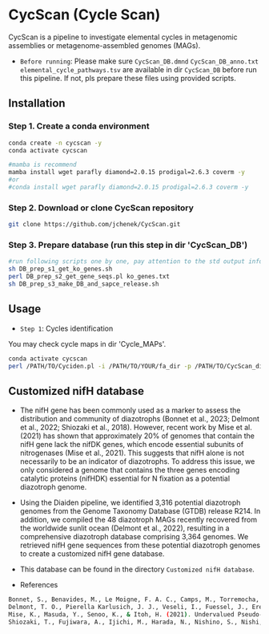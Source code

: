 CycScan (Cycle Scan)
=======

CycScan is a pipeline to investigate elemental cycles in metagenomic assemblies or metagenome-assembled genomes (MAGs).

- `Before running`: Please make sure `CycScan_DB.dmnd` `CycScan_DB_anno.txt` `elemental_cycle_pathways.tsv` are available in dir `CycScan_DB` before run this pipeline. If not, pls prepare these files using provided scripts.

Installation
---------------

### Step 1. Create a conda environment
```sh
conda create -n cycscan -y
conda activate cycscan

#mamba is recommend
mamba install wget parafly diamond=2.0.15 prodigal=2.6.3 coverm -y 
#or
#conda install wget parafly diamond=2.0.15 prodigal=2.6.3 coverm -y
```

### Step 2. Download or clone CycScan repository
```sh
git clone https://github.com/jchenek/CycScan.git
```

### Step 3. Prepare database (run this step in dir 'CycScan_DB')
```sh
#run following scripts one by one, pay attention to the std output info of each script
sh DB_prep_s1_get_ko_genes.sh
perl DB_prep_s2_get_gene_seqs.pl ko_genes.txt
sh DB_prep_s3_make_DB_and_sapce_release.sh
```

Usage
-----

- `Step 1`: Cycles identification

You may check cycle maps in dir 'Cycle_MAPs'.

```sh
conda activate cycscan
perl /PATH/TO/Cyciden.pl -i /PATH/TO/YOUR/fa_dir -p /PATH/TO/CycScan_dir
```

Customized nifH database
-----
- The nifH gene has been commonly used as a marker to assess the distribution and community of diazotrophs (Bonnet et al., 2023; Delmont et al., 2022; Shiozaki et al., 2018). However, recent work by Mise et al. (2021) has shown that approximately 20% of genomes that contain the nifH gene lack the nifDK genes, which encode essential subunits of nitrogenases (Mise et al., 2021). This suggests that nifH alone is not necessarily to be an indicator of diazotrophs. To address this issue, we only considered a genome that contains the three genes encoding catalytic proteins (nifHDK) essential for N fixation as a potential diazotroph genome. 
- Using the Diaiden pipeline, we identified 3,316 potential diazotroph genomes from the Genome Taxonomy Database (GTDB) release R214. In addition, we compiled the 48 diazotroph MAGs recently recovered from the worldwide sunlit ocean (Delmont et al., 2022), resulting in a comprehensive diazotroph database comprising 3,364 genomes. We retrieved nifH gene sequences from these potential diazotroph genomes to create a customized nifH gene database.
- This database can be found in the directory `Customized nifH database`.

- References
```sh
Bonnet, S., Benavides, M., Le Moigne, F. A. C., Camps, M., Torremocha, A., Grosso, O., Dimier, C., Spungin, D., Berman-Frank, I., Garczarek, L., & Cornejo-Castillo, F. M. (2023). Diazotrophs are overlooked contributors to carbon and nitrogen export to the deep ocean. The ISME Journal, 17(1), 47–58. https://doi.org/10.1038/s41396-022-01319-3
Delmont, T. O., Pierella Karlusich, J. J., Veseli, I., Fuessel, J., Eren, A. M., Foster, R. A., Bowler, C., Wincker, P., & Pelletier, E. (2022). Heterotrophic bacterial diazotrophs are more abundant than their cyanobacterial counterparts in metagenomes covering most of the sunlit ocean. The ISME Journal, 16(4), 927–936. https://doi.org/10.1038/s41396-021-01135-1
Mise, K., Masuda, Y., Senoo, K., & Itoh, H. (2021). Undervalued Pseudo- nifH Sequences in Public Databases Distort Metagenomic Insights into Biological Nitrogen Fixers. mSphere, 6(6), e00785-21. https://doi.org/10.1128/msphere.00785-21
Shiozaki, T., Fujiwara, A., Ijichi, M., Harada, N., Nishino, S., Nishi, S., Nagata, T., & Hamasaki, K. (2018). Diazotroph community structure and the role of nitrogen fixation in the nitrogen cycle in the Chukchi Sea (western Arctic Ocean). Limnology and Oceanography, 63(5), 2191–2205. https://doi.org/10.1002/lno.10933
```

